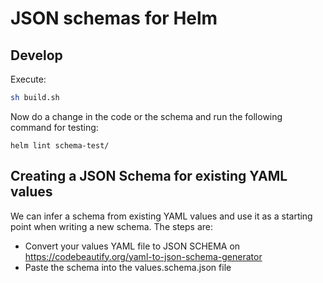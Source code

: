 # JSON schemas for Helm

## Develop

Execute:

```bash
sh build.sh
```

Now do a change in the code or the schema and run the following command for testing:

```
helm lint schema-test/
```

## Creating a JSON Schema for existing YAML values

We can infer a schema from existing YAML values and use it as a starting point when writing a new schema. The steps are:

* Convert your values YAML file to JSON SCHEMA on https://codebeautify.org/yaml-to-json-schema-generator
* Paste the schema into the values.schema.json file